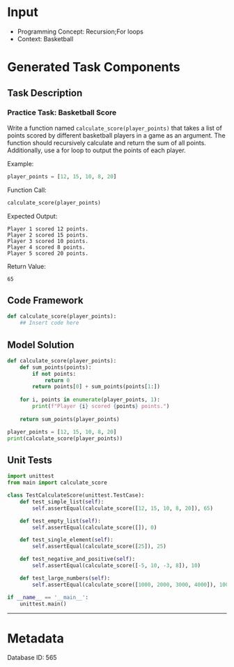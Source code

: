 # Input
- Programming Concept: Recursion;For loops
- Context: Basketball

# Generated Task Components
## Task Description
### Practice Task: Basketball Score

Write a function named `calculate_score(player_points)` that takes a list of points scored by different basketball players in a game as an argument. The function should recursively calculate and return the sum of all points. Additionally, use a for loop to output the points of each player.

Example:
```python
player_points = [12, 15, 10, 8, 20]
```

Function Call:
```python
calculate_score(player_points)
```

Expected Output:
```
Player 1 scored 12 points.
Player 2 scored 15 points.
Player 3 scored 10 points.
Player 4 scored 8 points.
Player 5 scored 20 points.
```

Return Value:
```
65
```


## Code Framework
```python
def calculate_score(player_points):
    ## Insert code here
```

## Model Solution
```python
def calculate_score(player_points):
    def sum_points(points):
        if not points:
            return 0
        return points[0] + sum_points(points[1:])
    
    for i, points in enumerate(player_points, 1):
        print(f"Player {i} scored {points} points.")
    
    return sum_points(player_points)

player_points = [12, 15, 10, 8, 20]
print(calculate_score(player_points))
```

## Unit Tests
```python
import unittest
from main import calculate_score

class TestCalculateScore(unittest.TestCase):
    def test_simple_list(self):
        self.assertEqual(calculate_score([12, 15, 10, 8, 20]), 65)

    def test_empty_list(self):
        self.assertEqual(calculate_score([]), 0)

    def test_single_element(self):
        self.assertEqual(calculate_score([25]), 25)

    def test_negative_and_positive(self):
        self.assertEqual(calculate_score([-5, 10, -3, 8]), 10)

    def test_large_numbers(self):
        self.assertEqual(calculate_score([1000, 2000, 3000, 4000]), 10000)

if __name__ == '__main__':
    unittest.main()
```
___
# Metadata
Database ID: 565
